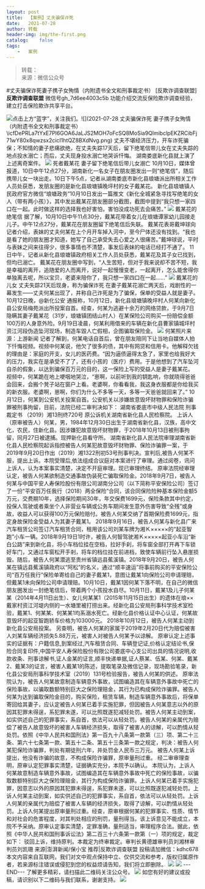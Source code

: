 ```yaml
---
layout:	post
title:	【案例】丈夫骗保诈死
date:	2021-07-28
author:	转载
header-img:	img/the-first.png
catalog:	false
tags:
	-	案例
---
```


<blockquote><p>转载：<br>
来源：微信公众号</p></blockquote>

#丈夫骗保诈死妻子携子女殉情（内附遗书全文和刑事裁定书）
[反欺诈调查联盟]
**反欺诈调查联盟**
微信号gh_7d6ee4003c5b
功能介绍交流反保险欺诈调查经验，建立打击保险欺诈共享平台。

![]({{site.baseurl}}/postimg/icfDePRLa7tYxE7Pl6GOA6JaLJS2MOH7oLqibgEhxp56uq2ufXcD2CHibKhlgEziaeNzPn4L5kXBzfL3siaQ7lnPVBA.png)点击上方“蓝字”，关注我们。![](2021-07-28
丈夫骗保诈死
妻子携子女殉情（内附遗书全文和刑事裁定书）\\icfDePRLa7tYxE7Pl6GOA6JaLJS2MOH7oFcSQ8MoSia9QlmibclpEKZRCibFj71wY80x8qwzsx2cicI1htQZ8BXdNvg.png)
丈夫不堪经济压力，开车诈死骗保；不知情的妻子悲痛欲绝，在丈夫失踪17天后，留下绝笔信带儿女在丈夫失踪的地点投水溺亡；而后，丈夫现身投水溺亡地哭诉忏悔。
湖南娄底新化县就上演了上述离奇案件。
![]({{site.baseurl}}/postimg/L6usUGPiatBSyNia5P7GXVZIGdCQuPJW9eyFl4A30g07FHtSvCVNrOPpQMF4S2CbvtKA40252Z82YQqrCaWhr3BA.jpeg)
死者戴某花
妻子留下绝笔信后带儿女溺亡
10月10日，媒体曾报道，10日中午12点27分，湖南新化一名女子在朋友圈发出一则“绝笔信”，随后携带儿女一块出走。10日下午5点，记者从湖南娄底市新化县琅塘派出所相关工作人员处获悉，发朋友圈的是新化县琅塘镇晚坪村的女子戴某花。
新化县琅塘镇人民政府官方微信“琅塘政务”10月10日发出一篇推文《新化全城紧急寻找写绝笔的女人（带有两小孩）》，其中发出戴某花朋友圈部分截图，截图中提到“我只想一家四口在一起。此时做这样的选择我也好害怕，害怕没成功死去会痛苦。”
![]({{site.baseurl}}/postimg/L6usUGPiatBSyNia5P7GXVZIGdCQuPJW9est2ePhQc8vdMlyOWLlxwGiaTmcrjMUbtu6kD6zgHCBsicRXqibBrUEICQ.jpeg)
戴某花的绝笔信
据了解，10月10日中午11点30分，戴某花带着女儿在琅塘谭家幼儿园接走儿子。中午12点27分，戴某花在朋友圈留下绝笔信后失联。
戴某花表哥戴坤球向记者介绍，表妹的丈夫何某在上个月开车掉入河中，至今尸体还没有找到。“我也是看了她的朋友圈才知道，她写了自己承受失去心爱之人很痛苦。”戴坤球说，平时与表妹之间来往得少，很多事情也不清楚，事发后表妹的电话已经打不通了。
11日中午，记者从新化县琅塘镇政府相关工作人员处获悉，戴某花及其子女已找到，但均已溺亡。
戴某花在朋友圈中写到，“人生苦短，但对于我来说却不苦不短，我是幸福的离开，追随爱的人而离开，说好一起慢慢变老，一起离开，怎么能舍得你单独离去呢，所以宝贝，老婆来陪你了，我只想一家四口在一起......”
![]({{site.baseurl}}/postimg/L6usUGPiatBSyNia5P7GXVZIGdCQuPJW9ej82Nb5I3ia1etE5xDFQp5rEBOba8BENwlPpZTicaHJCbI7XDOLHKCatQ.jpeg)
戴某花的儿女
丈夫失踪21天后现身，称为骗保诈死
在妻子戴某花溺亡两天后，戏剧性的一幕发生——丈夫何某出现了，并称自己诈死是为了骗保，保单的受益人就是妻子。
10月12日晚，@新化公安
通报称，10月12日，新化县琅塘镇晚坪村人何某向新化县公安局梅苑派出所投案自首。经查，何某为逃避十余万的网络贷款，于9月7日隐瞒其妻子戴某花（31岁，琅塘镇团结山村人）在某保险公司购买一份赔偿金额100万的人身意外险。9月19日凌晨，何某利用借来的车辆在新化县曹家镇城坪村资江河段伪造坠河现场，制造车毀人亡假相，企图骗取保险金。
![]({{site.baseurl}}/postimg/L6usUGPiatBSyNia5P7GXVZIGdCQuPJW9eLY11G5Cd4teWiayEwkybmyuIQEiablLaFndWGrUVzWDklWSnJib0jSyFw.jpeg)
何某照片来源：上游新闻
记者了解到，何某电话自首后，曾在朋友陪同下让当地自媒体人拍下忏悔视频。视频中何某说，他欠了很多的债，其中有网贷和信用卡。他解释欠钱的理由是：家庭的开支，女儿的医药费。“因为逼债逼得太急了，家里也给我好大的压力，我实在是承受不了了，还有小孩的（医疗）费用。于是他想到了汽车坠河自杀的假象，以达到骗保百万元的目的，这一保险上写的受益人是妻子戴某花。
视频中，何某跪在地上哽咽地哭泣，“崽啊，以前听到我的钥匙响，你就晓得爸爸会回来，会搬个凳子站在窗户上看。老婆啊，你看看我，我这身衣服都是你给我买的新衣服。老婆啊，崽啊，你们为什么不多等一天，多等一天爸爸就回来了。”
10月12日，何某到公安机关投案自首。公安机关以涉嫌故意毁坏财物罪和保险诈骗罪被刑事拘留，目前，法院已经二审判决如下：
湖南省娄底市中级人民法院
刑事裁定书
（2019）湘13刑终720号
原公诉机关湖南省新化县人民检察院。
上诉人（原审被告人）何某，男，1984年12月30日出生于湖南省新化县，汉族，高中文化，农民，住新化县。因涉嫌犯故意毁坏财物罪，于2018年10月13日被刑事拘留，同月27日被逮捕。现押新化县看守所。
湖南省新化县人民法院审理湖南省新化县人民检察院起诉指控被告人何某犯故意毁坏财物罪、保险诈骗罪一案，于2019年9月20日作出（2019）湘1322刑初53号刑事判决。宣判后,被告人何某不服，提出上诉。本院受理后,依法组成合议庭对本案进行了审理。通过阅卷，讯问上诉人，认为本案事实清楚，决定不开庭审理。现已审理终结。
原审法院经审理认定，被告人何某欲制造交通事故伪装死亡骗取保险金。2018年9月7日，被告人何某与中国平安人寿保险股份有限公司湖南分公司（以下简称平安保险公司）签订了一份“平安百万任我行（2018）两全保险”合同，该合同保险险种基本保险金额5万元，交费期10年，选择保险期间30年，年交保费1699元，保险条款其中约定，投保人驾驶或者乘坐个人非营业车辆或公务车期间发生意外伤害导致“全残”或身故，收益人可以获得100万元保险赔付。被告人何某交纳了首期保险费1699元，指定身故保险金受益人为其妻子戴某1。
2018年9月16日，被告人何某与新化县广来汽车租赁公司签订汽车租赁合同，租用该公司刘某车牌为湘Ｋ×××××的“起亚智跑”小车一辆。2018年9月19日1时许，被告人何智驾驶湘Ｋ×××××起亚小车沿“新白公路”来到新化县，将小车档位挂在空档，拉好手刹，将车窗全部打开再下车锁好车门，又通过车窗松开手剎，将车的档位挂在前进档，致使车辆前行坠入悬崖损毁。随后，被告人何某潜逃至贵州省镇远县蕉溪镇。2018年9月20日，被告人何某在镇远县蕉溪镇政府以“阿松”的名义，通过“顺丰速运”将事前购买的平安保险公司“百万任我行”保险单寄给自己的妻子戴某1，意图让戴某1向保险公司申请理赔，但戴某1未向保险公司申请理赔。10月10日，戴某1因何某下落不明，在自己的微信朋友圈发出一封绝笔信后，带着两个小孩投水自尽。10月11日，戴某1及儿子何某某（2014年4月11日出生）、女儿何某某1（2015年11月15日出生）的遗体在琅××戴家村资江河堤内侧的一水塘里被打捞出来。经新化县公安局刑事科学技术室检验，戴某1、何某某、何某某1均系溺水死亡。经新化县价格认证中心认证，何某故意毁坏的起亚智跑轿车价格为103000元。
2018年10月12日，被告人何某主动到新化县公安局投案。
另查明，被告人何某的家属于2019年2月20日代为赔偿被害人刘某车辆经济损失5.88万元，被害人对被告人何某予以谅解。
原审认定上述事实的证据有：户籍信息,到案经过,汽车租赁合同、车辆登记证,价格认定结论书,保险合同复印件,中国平安人寿保险股份有限公司娄底中心支公司出具的情况说明,收款收条、刑事谅解书,证人金某的证言,顺丰快递单据,证人蔡某、伍某、何某、戴某2、戴某3的证言，被害人戴某1的陈述，提取笔录及微信记录，现场勘验笔录，新化县公安局刑事科学技术室（2019）131号检验报告，被告人何某的供述。
原审法院认为，被告人何某故意制造车辆意外事故，试图编造其在车辆意外事故中死亡的保险事故，以骗取数额特别巨大之保险理赔金，其行为已构成保险诈骗罪。被告人何某为达到骗取保险金目的，购买保险，租赁车辆，制造车辆意外事故后，将保单寄回给其妻子，应认定被告人何某已着手实施犯罪，但因被告人何某意志以外的原因其犯罪未得逞，系犯罪未遂，可以比照既遂犯减轻处罚。被告人何某主动到案，如实供述自己的犯罪事实，系自首，依法可以从轻处罚。被告人何某的亲属代为赔偿了被告人故意毁坏的被害人车辆经济损失，取得了被害人的谅解，可以酌情从轻处罚。依照《中华人民共和国刑法》第一百九十八条第一款第（三）项、第二十三条、第六十七条第一款、第五十二条、第五十三条第一款之规定，判决：被告人何某犯保险诈骗罪，判处有期徒刑六年，并处罚金人民币三万元。
被告人何某上诉提出，他没有诈骗的故意，不构成保险诈骗罪，原审量刑过重。
经二审审理查明，原审认定犯罪事实清楚，证据确实充分，本院予以确认。
本院认为，上诉人何某故意制造车辆意外事故，试图编造其在车辆意外事故中死亡的保险事故，以骗取数额特别巨大之保险理赔金，其行为构成保险诈骗罪。上诉人何某已着手实施犯罪，因意志以外的原因其犯罪未得逞，系犯罪未遂，可以比照既遂犯减轻处罚。上诉人何某主动到案，如实供述自己的犯罪事实，系自首，依法可以从轻处罚。上诉人何某的亲属代为赔偿了被害人车辆的经济损失，取得了谅解，可以酌情从轻处罚。上诉人何某提出原审量刑过重。经查，原审根据何某的犯罪事实、性质、情节和对社会的危害程度，对其判处相应的刑罚，量刑得当。该上诉意见不能成立，本院不予采纳。原审认定事实清楚，定罪准确，量刑适当，审理程序合法。据此，依照《中华人民共和国刑事诉讼法》第二百三十六条第一款第（一）项的规定，裁定如下：
驳回上诉，维持原判。本裁定为终审裁定。审判长黄德雄审判员刘湘林审判员刘凯珊
来源|澎湃新闻/保小宝
推荐|反欺诈调查联盟
投稿请加微信：kdhc678
本文内容来自互联网，我们对文中观点保持中立、仅供交流和参考，版权归属原作者，若来源标注错误或侵犯到您的权益烦请告知，我们将立即删除。
![]({{site.baseurl}}/postimg/L6usUGPiatBSs5Yxdp5NU9dpdqWanE7Mq7XpTo0mwlia1gia9NNFGTRYKdpVvrK2KgpAPictg52F8U9sicXI1jQ1dzA.jpeg)
![]({{site.baseurl}}/postimg/L6usUGPiatBRHiaTnBLKdskSP3wYDcZtJf2f60h3UdpFM6GSwK7CCH2tbN5oylMEt626eF9adsGd1vhInpcsALqA.png)
\---END---
了解更多精彩，请扫描此二维码关注公众号。
![]({{site.baseurl}}/postimg/L6usUGPiatBSs5Yxdp5NU9dpdqWanE7MqCqBlT3XLvPJX3Gf5uyzzsibZ3VPBdLY8ianrrF0435iblVibnnsnhQtsrA.png)
如您有好的建议或投稿，请识别以下二维码与我们联系，谢谢支持。
![]({{site.baseurl}}/postimg/L6usUGPiatBQwdLyMGicT8wxqfiaCa6ZGVwvw532Y5ibzI310laL8joGkjZx1Ua78ibU6yfZQiagUmZCIvzrumMBoiaYg.jpeg)
